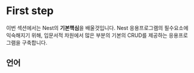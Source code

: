 # First step

이번 섹션에서는 Nest의 **기본핵심**을 배울것입니다. Nest 응용프로그램의 필수요소에 익숙해지기 위해, 입문서적 차원에서 많은 부분의 기본의 CRUD를 제공하는 응용프로그램을 구축합니다.

## 언어



